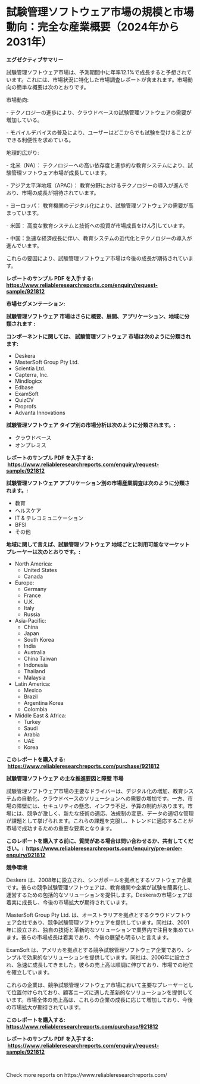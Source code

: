 <p><h1>試験管理ソフトウェア市場の規模と市場動向：完全な産業概要（2024年から2031年）</h1></p><p><strong>エグゼクティブサマリー</strong></p>
<p><p>試験管理ソフトウェア市場は、予測期間中に年率12.1%で成長すると予想されています。これには、市場状況に特化した市場調査レポートが含まれます。市場動向の簡単な概要は次のとおりです。 </p><p>市場動向:</p><p>- テクノロジーの進歩により、クラウドベースの試験管理ソフトウェアの需要が増加している。</p><p>- モバイルデバイスの普及により、ユーザーはどこからでも試験を受けることができる利便性を求めている。</p><p>地理的広がり:</p><p>- 北米（NA）： テクノロジーへの高い依存度と進歩的な教育システムにより、試験管理ソフトウェア市場が成長しています。</p><p>- アジア太平洋地域（APAC）： 教育分野におけるテクノロジーの導入が進んでおり、市場の成長が期待されています。</p><p>- ヨーロッパ： 教育機関のデジタル化により、試験管理ソフトウェアの需要が高まっています。</p><p>- 米国： 高度な教育システムと技術への投資が市場成長をけん引しています。</p><p>- 中国：急速な経済成長に伴い、教育システムの近代化とテクノロジーの導入が進んでいます。</p><p>これらの要因により、試験管理ソフトウェア市場は今後の成長が期待されています。</p></p>
<p><strong>レポートのサンプル PDF を入手する: <a href="https://www.reliableresearchreports.com/enquiry/request-sample/921812">https://www.reliableresearchreports.com/enquiry/request-sample/921812</a></strong></p>
<p><strong>市場セグメンテーション:</strong></p>
<p><strong> 試験管理ソフトウェア 市場はさらに概要、展開、アプリケーション、地域に分類されます :</strong></p>
<p><strong>コンポーネントに関しては、 試験管理ソフトウェア 市場は次のように分類されます: &nbsp;</strong></p>
<p><ul><li>Deskera</li><li>MasterSoft Group Pty Ltd.</li><li>Scientia Ltd.</li><li>Capterra, Inc.</li><li>Mindlogicx</li><li>Edbase</li><li>ExamSoft</li><li>QuizCV</li><li>Proprofs</li><li>Advanta Innovations</li></ul></p>
<p><strong> 試験管理ソフトウェア タイプ別の市場分析は次のように分類されます。:</strong></p>
<p><ul><li>クラウドベース</li><li>オンプレミス</li></ul></p>
<p><strong>レポートのサンプル PDF を入手する: &nbsp;<a href="https://www.reliableresearchreports.com/enquiry/request-sample/921812">https://www.reliableresearchreports.com/enquiry/request-sample/921812</a></strong></p>
<p><strong> 試験管理ソフトウェア アプリケーション別の市場産業調査は次のように分類されます。:</strong></p>
<p><ul><li>教育</li><li>ヘルスケア</li><li>IT & テレコミュニケーション</li><li>BFSI</li><li>その他</li></ul></p>
<p><strong>地域に関して言えば、試験管理ソフトウェア 地域ごとに利用可能なマーケットプレーヤーは次のとおりです。:</strong></p>
<p><ul>
    <li>
        North America:
        <ul>
            <li>United States</li>
            <li>Canada</li>
        </ul>
    </li>
    <li>
        Europe:
        <ul>
            <li>Germany</li>
            <li>France</li>
            <li>U.K.</li>
            <li>Italy</li>
            <li>Russia</li>
        </ul>
    </li>
    <li>
        Asia-Pacific:
        <ul>
            <li>China</li>
            <li>Japan</li>
            <li>South Korea</li>
            <li>India</li>
            <li>Australia</li>
            <li>China Taiwan</li>
            <li>Indonesia</li>
            <li>Thailand</li>
            <li>Malaysia</li>
        </ul>
    </li>
    <li>
        Latin America:
        <ul>
            <li>Mexico</li>
            <li>Brazil</li>
            <li>Argentina Korea</li>
            <li>Colombia</li>
        </ul>
    </li>
    <li>
        Middle East & Africa:
        <ul>
            <li>Turkey</li>
            <li>Saudi</li>
            <li>Arabia</li>
            <li>UAE</li>
            <li>Korea</li>
        </ul>
    </li>
    </ul></p>
<p><strong>このレポートを購入する: &nbsp;<a href="https://www.reliableresearchreports.com/purchase/921812">https://www.reliableresearchreports.com/purchase/921812</a></strong></p>
<p><strong>試験管理ソフトウェア の主な推進要因と障壁 市場</strong></p>
<p><p>試験管理ソフトウェア市場の主要なドライバーは、デジタル化の増加、教育システムの自動化、クラウドベースのソリューションへの需要の増加です。一方、市場の障壁には、セキュリティの懸念、インフラ不足、予算の制約があります。市場には、競争が激しく、新たな技術の適応、法規制の変更、データの適切な管理が課題として挙げられます。これらの課題を克服し、トレンドに適応することが市場で成功するための重要な要素となります。</p></p>
<p><strong>このレポートを購入する前に、質問がある場合は問い合わせるか、共有してください。:&nbsp; <a href="https://www.reliableresearchreports.com/enquiry/pre-order-enquiry/921812">https://www.reliableresearchreports.com/enquiry/pre-order-enquiry/921812</a></strong></p>
<p><strong>競争環境</strong></p>
<p><p>Deskera は、2008年に設立され、シンガポールを拠点とするソフトウェア企業です。彼らの競争試験管理ソフトウェアは、教育機関や企業が試験を簡素化し、運営するための包括的なソリューションを提供します。Deskeraの市場シェアは着実に成長し、今後の市場拡大が期待されています。</p><p>MasterSoft Group Pty Ltd. は、オーストラリアを拠点とするクラウドソフトウェア会社であり、競争試験管理ソフトウェアを提供しています。同社は、2001年に設立され、独自の技術と革新的なソリューションで業界内で注目を集めています。彼らの市場成長は着実であり、今後の展望も明るいと言えます。</p><p>ExamSoft は、アメリカを拠点とする競争試験管理ソフトウェア企業であり、シンプルで効果的なソリューションを提供しています。同社は、2006年に設立され、急速に成長してきました。彼らの売上高は順調に伸びており、市場での地位を確立しています。</p><p>これらの企業は、競争試験管理ソフトウェア市場において主要なプレーヤーとして位置付けられており、顧客ニーズに適した革新的なソリューションを提供しています。市場全体の売上高は、これらの企業の成長に応じて増加しており、今後の市場拡大が期待されています。</p></p>
<p><strong>このレポートを購入する: &nbsp; <a href="https://www.reliableresearchreports.com/purchase/921812">https://www.reliableresearchreports.com/purchase/921812</a></strong></p>
<p><strong>レポートのサンプル PDF を入手する: &nbsp;<a href="https://www.reliableresearchreports.com/enquiry/request-sample/921812">https://www.reliableresearchreports.com/enquiry/request-sample/921812</a></strong><strong></strong></p>
<p>&nbsp;</p>
<p>Check more reports on https://www.reliableresearchreports.com/</p>